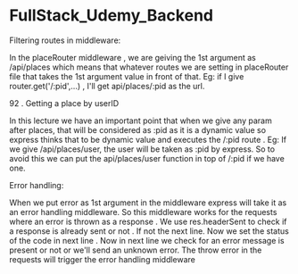 # FullStack_Udemy_Backend

Filtering routes in middleware:

In the placeRouter middleware , we are geiving the 1st argument as /api/places which means that whatever routes we are setting in placeRouter file that takes the 1st argument value in front of that. Eg: if I give router.get('/:pid',...) , I'll get api/places/:pid as the url.

92 . Getting a place by userID

In this lecture we have an important point that when we give any param after places, that will be considered as :pid as it is a dynamic value so express thinks that to be dynamic value and executes the /:pid route . Eg: If we give /api/places/user, the user will be taken as :pid by express. So to avoid this we can put the api/places/user function in top of /:pid if we have one.

Error handling:

When we put error as 1st argument in the middleware express will take it as an error handling middleware. So this middleware works for the requests where an error is thrown as a response .
We use res.headerSent to check if a response is already sent or not . If not the next line. Now we set the status of the code in next line . Now in next line we check for an error message is present or not or we'll send an unknown error. 
The throw error in the requests will trigger the error handling middleware
